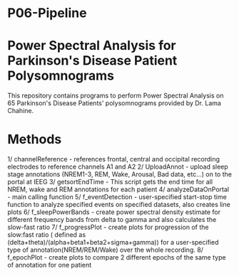 # P06-Pipeline
# Power Spectral Analysis for Parkinson's Disease Patient Polysomnograms

This repository contains programs to perform Power Spectral Analysis on 65 Parkinson's Disease Patients' polysomnograms provided by Dr. Lama Chahine.

# Methods
1/ channelReference - references frontal, central and occipital recording electrodes to reference channels A1 and A2
2/ UploadAnnot - upload sleep stage annotations (NREM1-3, REM, Wake, Arousal, Bad data, etc...) on to the portal at IEEG
3/ getsortEndTime - This script gets the end time for all NREM, wake and REM annotations for each patient
4/ analyzeDataOnPortal - main calling function
5/ f_eventDetection - user-specified start-stop time function to analyze specified events on specified datasets, also creates line plots
6/ f_sleepPowerBands - create power spectral density estimate for different frequency bands from delta to gamma and also calculates the slow-fast ratio
7/ f_progressPlot - create plots for progression of the slow:fast ratio ( defined as (delta+theta)/(alpha+beta1+beta2+sigma+gamma)) for a user-specified type of annotation(NREM/REM/Wake) over the whole recording.
8/ f_epochPlot - create plots to compare 2 different epochs of the same type of annotation for one patient
